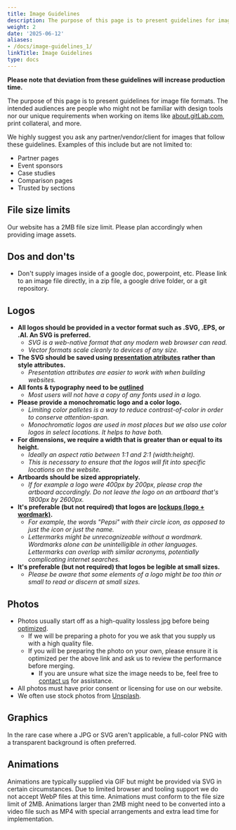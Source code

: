 ```yaml
---
title: Image Guidelines
description: The purpose of this page is to present guidelines for image file formats.
weight: 2
date: '2025-06-12'
aliases:
- /docs/image-guidelines_1/
linkTitle: Image Guidelines
type: docs
---
```


**Please note that deviation from these guidelines will increase production time.**

The purpose of this page is to present guidelines for image file formats. The intended audiences are people who might not be familiar with design tools nor our unique requirements when working on items like [about.gitLab.com](https://about.gitlab.com/), print collateral, and more.

We highly suggest you ask any partner/vendor/client for images that follow these guidelines. Examples of this include but are not limited to:

* Partner pages
* Event sponsors
* Case studies
* Comparison pages
* Trusted by sections

## File size limits

Our website has a 2MB file size limit. Please plan accordingly when providing image assets.

## Dos and don'ts

* Don't supply images inside of a google doc, powerpoint, etc. Please link to an image file directly, in a zip file, a google drive folder, or a git repository.

## Logos

* **All logos should be provided in a vector format such as .SVG, .EPS, or .AI. An SVG is preferred.**
  * *SVG is a web-native format that any modern web browser can read.*
  * *Vector formats scale cleanly to devices of any size.*
* **The SVG should be saved using [presentation atributes](https://css-tricks.com/presentation-attributes-vs-inline-styles/) rather than style attributes.**
  * *Presentation attributes are easier to work with when building websites.*
* **All fonts & typography need to be [outlined](https://www.busybeaver.net/how-to-outline-fonts-in-illustrator/)**
  * *Most users will not have a copy of any fonts used in a logo.*
* **Please provide a monochromatic logo and a color logo.**
  * *Limiting color palletes is a way to reduce contrast-of-color in order to conserve attention-span.*
  * *Monochromatic logos are used in most places but we also use color logos in select locations. It helps to have both.*
* **For dimensions, we require a width that is greater than or equal to its height.**
  * *Ideally an aspect ratio between 1:1 and 2:1 (width:height).*
  * *This is necessary to ensure that the logos will fit into specific locations on the website.*
* **Artboards should be sized appropriately.**
  * *If for example a logo were 400px by 200px, please crop the artboard accordingly. Do not leave the logo on an artboard that's 1800px by 2600px.*
* **It's preferable (but not required) that logos are [lockups (logo + wordmark)](https://kettlefirecreative.com/logo-terminology-wordmark-brandmark-lettermark-lockup/).**
  * *For example, the words "Pepsi" with their circle icon, as opposed to just the icon or just the name.*
  * *Lettermarks might be unrecognizeable without a wordmark. Wordmarks alone can be unintelligible in other languages. Lettermarks can overlap with similar acronyms, potentially complicating internet searches.*
* **It's preferable (but not required) that logos be legible at small sizes.**
  * *Please be aware that some elements of a logo might be too thin or small to read or discern at small sizes.*

## Photos

* Photos usually start off as a high-quality lossless jpg before being [optimized](https://www.wpbeginner.com/beginners-guide/speed-wordpress-save-images-optimized-web/).
  * If we will be preparing a photo for you we ask that you supply us with a high quality file.
  * If you will be preparing the photo on your own, please ensure it is optimized per the above link and ask us to review the performance before merging.
    * If you are unsure what size the image needs to be, feel free to [contact us](/handbook/marketing/digital-experience/#contact-us) for assistance.
* All photos must have prior consent or licensing for use on our website.
* We often use stock photos from [Unsplash](https://unsplash.com/).

## Graphics

In the rare case where a JPG or SVG aren't applicable, a full-color PNG with a transparent background is often preferred.

## Animations

Animations are typically supplied via GIF but might be provided via SVG in certain circumstances. Due to limited browser and tooling support we do not accept WebP files at this time. Animations must conform to the file size limit of 2MB. Animations larger than 2MB might need to be converted into a video file such as MP4 with special arrangements and extra lead time for implementation.
